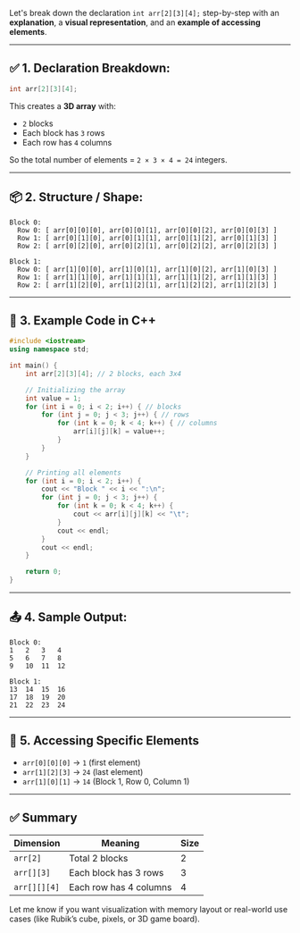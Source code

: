 Let's break down the declaration `int arr[2][3][4];` step-by-step with an **explanation**, a **visual representation**, and an **example of accessing elements**.

---

## ✅ 1. Declaration Breakdown:

```cpp
int arr[2][3][4];
```

This creates a **3D array** with:

* `2` blocks
* Each block has `3` rows
* Each row has `4` columns

So the total number of elements = `2 × 3 × 4 = 24` integers.

---

## 📦 2. Structure / Shape:

```
Block 0:
  Row 0: [ arr[0][0][0], arr[0][0][1], arr[0][0][2], arr[0][0][3] ]
  Row 1: [ arr[0][1][0], arr[0][1][1], arr[0][1][2], arr[0][1][3] ]
  Row 2: [ arr[0][2][0], arr[0][2][1], arr[0][2][2], arr[0][2][3] ]

Block 1:
  Row 0: [ arr[1][0][0], arr[1][0][1], arr[1][0][2], arr[1][0][3] ]
  Row 1: [ arr[1][1][0], arr[1][1][1], arr[1][1][2], arr[1][1][3] ]
  Row 2: [ arr[1][2][0], arr[1][2][1], arr[1][2][2], arr[1][2][3] ]
```

---

## 🧠 3. Example Code in C++

```cpp
#include <iostream>
using namespace std;

int main() {
    int arr[2][3][4]; // 2 blocks, each 3x4

    // Initializing the array
    int value = 1;
    for (int i = 0; i < 2; i++) { // blocks
        for (int j = 0; j < 3; j++) { // rows
            for (int k = 0; k < 4; k++) { // columns
                arr[i][j][k] = value++;
            }
        }
    }

    // Printing all elements
    for (int i = 0; i < 2; i++) {
        cout << "Block " << i << ":\n";
        for (int j = 0; j < 3; j++) {
            for (int k = 0; k < 4; k++) {
                cout << arr[i][j][k] << "\t";
            }
            cout << endl;
        }
        cout << endl;
    }

    return 0;
}
```

---

## 📤 4. Sample Output:

```
Block 0:
1	2	3	4
5	6	7	8
9	10	11	12

Block 1:
13	14	15	16
17	18	19	20
21	22	23	24
```

---

## 🧾 5. Accessing Specific Elements

* `arr[0][0][0]` → `1` (first element)
* `arr[1][2][3]` → `24` (last element)
* `arr[1][0][1]` → `14` (Block 1, Row 0, Column 1)

---

## ✅ Summary

| Dimension    | Meaning                | Size |
| ------------ | ---------------------- | ---- |
| `arr[2]`     | Total 2 blocks         | 2    |
| `arr[][3]`   | Each block has 3 rows  | 3    |
| `arr[][][4]` | Each row has 4 columns | 4    |

Let me know if you want visualization with memory layout or real-world use cases (like Rubik’s cube, pixels, or 3D game board).
